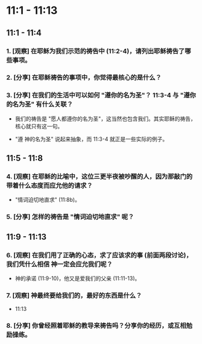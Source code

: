 # 11:1 - 11:13 

## 11:1 - 11:4

### 1. [观察] 在耶稣为我们示范的祷告中 (11:2-4)，请列出耶稣祷告了哪些事项。

### 2. [分享] 在耶稣祷告的事项中，你觉得最核心的是什么？

### 3. [分享] 在我们的生活中可以如何 "遵你的名为圣"？ 11:3-4 与 "遵你的名为圣" 有什么关联？

* 我们的祷告是 "愿人都遵你的名为圣"，这当然也包含我们。其实耶稣的祷告，核心就只有这一句。

* "遵 神的名为圣" 说起来抽象，而 11:3-4 就正是一些实际的例子。

## 11:5 - 11:8 

### 4. [观察] 在耶稣的比喻中，这位三更半夜被吵醒的人，因为那敲门的带着什么态度而应允他的请求？

* "情词迫切地直求" (11:8b)。

### 5. [分享] 怎样的祷告是 "情词迫切地直求" 呢？

## 11:9 - 11:13 

### 6. [观察] 在我们用了正确的心态，求了应该求的事 (前面两段讨论)，我们凭什么相信 神一定会应允我们呢？

* 神的承诺 (11:9-10)，他又是爱我们的父亲 (11:11-13)。

### 7. [观察] 神最终要给我们的，最好的东西是什么？

* 11:13 

### 8. [分享] 你曾经照着耶稣的教导来祷告吗？分享你的经历，或互相勉励操练。
